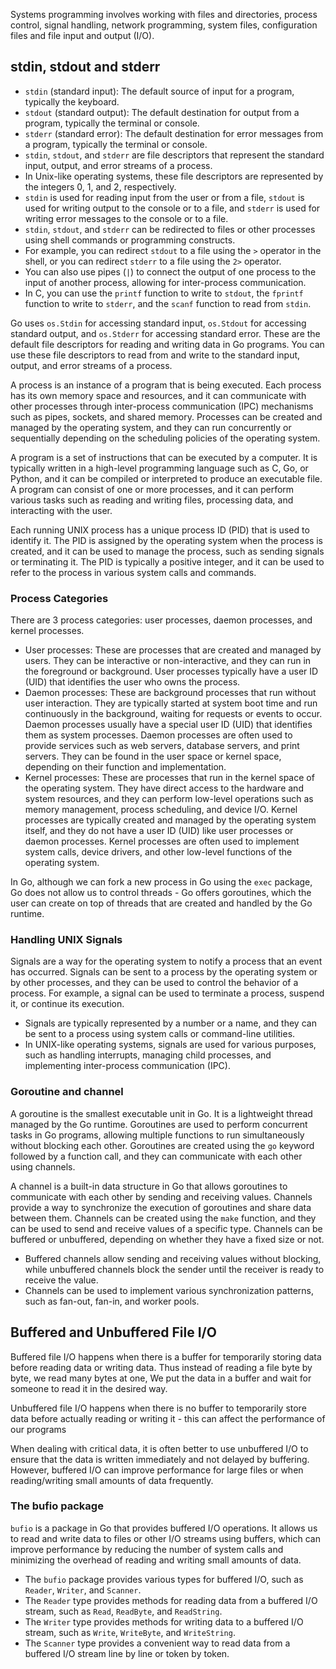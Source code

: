 Systems programming involves working with files and directories, process control, signal handling, network programming, system files, configuration files and file input and output (I/O).

## stdin, stdout and stderr

- `stdin` (standard input): The default source of input for a program, typically the keyboard.
- `stdout` (standard output): The default destination for output from a program, typically the terminal or console.
- `stderr` (standard error): The default destination for error messages from a program, typically the terminal or console.
- `stdin`, `stdout`, and `stderr` are file descriptors that represent the standard input, output, and error streams of a process.
- In Unix-like operating systems, these file descriptors are represented by the integers 0, 1, and 2, respectively.
- `stdin` is used for reading input from the user or from a file, `stdout` is used for writing output to the console or to a file, and `stderr` is used for writing error messages to the console or to a file.
- `stdin`, `stdout`, and `stderr` can be redirected to files or other processes using shell commands or programming constructs.
- For example, you can redirect `stdout` to a file using the `>` operator in the shell, or you can redirect `stderr` to a file using the `2>` operator.
- You can also use pipes (`|`) to connect the output of one process to the input of another process, allowing for inter-process communication.
- In C, you can use the `printf` function to write to `stdout`, the `fprintf` function to write to `stderr`, and the `scanf` function to read from `stdin`.


Go uses `os.Stdin` for accessing standard input, `os.Stdout` for accessing standard output, and `os.Stderr` for accessing standard error. These are the default file descriptors for reading and writing data in Go programs. You can use these file descriptors to read from and write to the standard input, output, and error streams of a process.

A process is an instance of a program that is being executed. Each process has its own memory space and resources, and it can communicate with other processes through inter-process communication (IPC) mechanisms such as pipes, sockets, and shared memory. Processes can be created and managed by the operating system, and they can run concurrently or sequentially depending on the scheduling policies of the operating system.

A program is a set of instructions that can be executed by a computer. It is typically written in a high-level programming language such as C, Go, or Python, and it can be compiled or interpreted to produce an executable file. A program can consist of one or more processes, and it can perform various tasks such as reading and writing files, processing data, and interacting with the user.

Each running UNIX process has a unique process ID (PID) that is used to identify it. The PID is assigned by the operating system when the process is created, and it can be used to manage the process, such as sending signals or terminating it. The PID is typically a positive integer, and it can be used to refer to the process in various system calls and commands.

### Process Categories

There are 3 process categories: user processes, daemon processes, and kernel processes.

- User processes: These are processes that are created and managed by users. They can be interactive or non-interactive, and they can run in the foreground or background. User processes typically have a user ID (UID) that identifies the user who owns the process.
- Daemon processes: These are background processes that run without user interaction. They are typically started at system boot time and run continuously in the background, waiting for requests or events to occur. Daemon processes usually have a special user ID (UID) that identifies them as system processes. Daemon processes are often used to provide services such as web servers, database servers, and print servers. They can be found in the user space or kernel space, depending on their function and implementation.
- Kernel processes: These are processes that run in the kernel space of the operating system. They have direct access to the hardware and system resources, and they can perform low-level operations such as memory management, process scheduling, and device I/O. Kernel processes are typically created and managed by the operating system itself, and they do not have a user ID (UID) like user processes or daemon processes. Kernel processes are often used to implement system calls, device drivers, and other low-level functions of the operating system.

In Go, although we can fork a new process in Go using the `exec` package, Go does not allow us to control threads - Go offers goroutines, which the user can create on top of threads that are created and handled by the Go runtime.

### Handling UNIX Signals

Signals are a way for the operating system to notify a process that an event has occurred. Signals can be sent to a process by the operating system or by other processes, and they can be used to control the behavior of a process. For example, a signal can be used to terminate a process, suspend it, or continue its execution.
- Signals are typically represented by a number or a name, and they can be sent to a process using system calls or command-line utilities.
- In UNIX-like operating systems, signals are used for various purposes, such as handling interrupts, managing child processes, and implementing inter-process communication (IPC).

### Goroutine and channel

A goroutine is the smallest executable unit in Go. It is a lightweight thread managed by the Go runtime. Goroutines are used to perform concurrent tasks in Go programs, allowing multiple functions to run simultaneously without blocking each other. Goroutines are created using the `go` keyword followed by a function call, and they can communicate with each other using channels.

A channel is a built-in data structure in Go that allows goroutines to communicate with each other by sending and receiving values. Channels provide a way to synchronize the execution of goroutines and share data between them. Channels can be created using the `make` function, and they can be used to send and receive values of a specific type. Channels can be buffered or unbuffered, depending on whether they have a fixed size or not.
- Buffered channels allow sending and receiving values without blocking, while unbuffered channels block the sender until the receiver is ready to receive the value.
- Channels can be used to implement various synchronization patterns, such as fan-out, fan-in, and worker pools.

## Buffered and Unbuffered File I/O

Buffered file I/O happens when there is a buffer for temporarily storing data before reading data or writing data. Thus instead of reading a file byte by byte, we read many bytes at one, We put the data in a buffer and wait for someone to read it in the desired way.

Unbuffered file I/O happens when there is no buffer to temporarily store data before actually reading or writing it - this can affect the performance of our programs

When dealing with critical data, it is often better to use unbuffered I/O to ensure that the data is written immediately and not delayed by buffering. However, buffered I/O can improve performance for large files or when reading/writing small amounts of data frequently.

### The bufio package

`bufio` is a package in Go that provides buffered I/O operations. It allows us to read and write data to files or other I/O streams using buffers, which can improve performance by reducing the number of system calls and minimizing the overhead of reading and writing small amounts of data.
- The `bufio` package provides various types for buffered I/O, such as `Reader`, `Writer`, and `Scanner`.
- The `Reader` type provides methods for reading data from a buffered I/O stream, such as `Read`, `ReadByte`, and `ReadString`.
- The `Writer` type provides methods for writing data to a buffered I/O stream, such as `Write`, `WriteByte`, and `WriteString`.
- The `Scanner` type provides a convenient way to read data from a buffered I/O stream line by line or token by token.